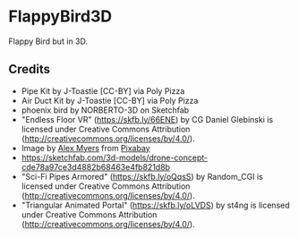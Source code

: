 # FlappyBird3D 
Flappy Bird but in 3D.

## Credits
- Pipe Kit by J-Toastie [CC-BY] via Poly Pizza
- Air Duct Kit by J-Toastie [CC-BY] via Poly Pizza
- phoenix bird by NORBERTO-3D on Sketchfab
- "Endless Floor VR" (https://skfb.ly/66ENE) by CG Daniel Glebinski is licensed under Creative Commons Attribution (http://creativecommons.org/licenses/by/4.0/).
- Image by <a href="https://pixabay.com/users/myersalex216-4979749/?utm_source=link-attribution&utm_medium=referral&utm_campaign=image&utm_content=2638158">Alex Myers</a> from <a href="https://pixabay.com//?utm_source=link-attribution&utm_medium=referral&utm_campaign=image&utm_content=2638158">Pixabay</a>
- https://sketchfab.com/3d-models/drone-concept-cde78a97ce3d4882b68463e4fb821d8b
- "Sci-Fi Pipes Armored" (https://skfb.ly/oQqsS) by Random_CGI is licensed under Creative Commons Attribution (http://creativecommons.org/licenses/by/4.0/).
- "Triangular Animated Portal" (https://skfb.ly/oLVDS) by st4ng is licensed under Creative Commons Attribution (http://creativecommons.org/licenses/by/4.0/).
